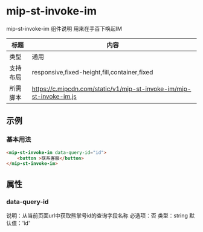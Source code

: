# mip-st-invoke-im

mip-st-invoke-im 组件说明
用来在手百下唤起IM

标题|内容
----|----
类型|通用
支持布局|responsive,fixed-height,fill,container,fixed
所需脚本|https://c.mipcdn.com/static/v1/mip-st-invoke-im/mip-st-invoke-im.js

## 示例

### 基本用法
```html
<mip-st-invoke-im data-query-id="id">
    <button >联系客服</button>
</mip-st-invoke-im>
```

## 属性

### data-query-id

说明：从当前页面url中获取熊掌号id的查询字段名称
必选项：否
类型：string
默认值：'id'
